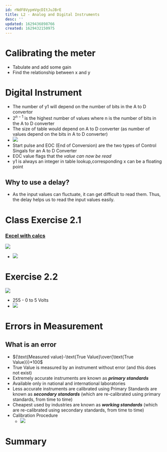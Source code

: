 ```yaml
---
id: rNdF8VypmVgcDItJuJBrE
title: L2 - Analog and Digital Instruments
desc: ''
updated: 1629436898766
created: 1629432150975
---
```



# Calibrating the meter

- Tabulate and add some gain
- Find the relationship between x and y

# Digital Instrument

- The number of y1 will depend on the number of bits in the A to D convertor
- $2^{n-1}$ is the highest number of values where n is the number of bits in the A to D converter
- The size of table would depend on A to D converter (as number of values depend on the bits in A to D converter)
- ![](/assets/images/2021-08-20-09-53-47.png)
- Start pulse and EOC (End of Conversion) are the two types of Control Singals for an A to D Converter
- EOC value flags that the _value can now be read_
- y1 is always an integer in table lookup,corresponding x can be a floating point

## Why to use a delay?

- As the input values can fluctuate, it can get difficult to read them. Thus, the delay helps us to read the input values easily.

# Class Exercise 2.1

### [Excel with calcs](https://docs.google.com/spreadsheets/d/1CDlmHaAOCYX_egeNXhxkVxzDZeRQ8hV2?rtpof=true&authuser=parth.s5%40ahduni.edu.in&usp=drive_fs)

![](/assets/images/2021-08-20-10-00-41.png)

- ![](/assets/images/2021-08-20-10-11-04.png)

# Exercise 2.2

![](/assets/images/2021-08-20-10-14-51.png)

- 255 - 0 to 5 Volts
- ![](/assets/images/2021-08-20-10-36-23.png)

# Errors in Measurement

## What is an error

- ${\text{Measured value}-\text{True Value}\over{\text{True Value}}}*100$
- True Value is measured by an instrument without error (and this does not exist)
- Extremely accurate instruments are known as _**primary standards**_
- Available only in national and international laboratories
- Less accurate instruments are calibrated using Primary Standards are known as _**secondary standards**_ (which are re-calibrated using primary standards, from time to time)
- Cheapest used by industries are known as _**working standards**_ (which are re-calibrated using secondary standards, from time to time)
- Calibration Procedure
  - ![](/assets/images/2021-08-20-10-44-50.png)

# Summary 
